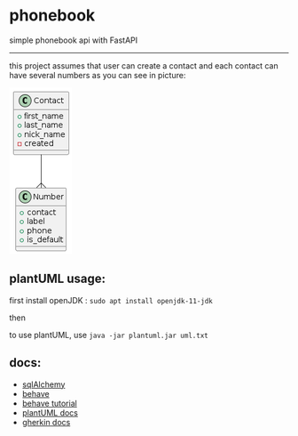 # phonebook
simple phonebook api with FastAPI 
____
this project assumes that user can create a contact and each contact can have several numbers
as you can see in picture: 

![dataclass uml](./umls/data_models.png)



## plantUML usage:

first install openJDK : `sudo apt install openjdk-11-jdk`

then

to use plantUML, use `java -jar plantuml.jar uml.txt`


## docs:
- [sqlAlchemy](https://fastapi.tiangolo.com/tutorial/sql-databases/#create-the-sqlalchemy-parts)
- [behave](https://behave.readthedocs.io/en/latest/tutorial/)
- [behave tutorial](http://www.techlistic.com/2023/05/python-behave-tutorial.html)
- [plantUML docs](https://pdf.plantuml.net/PlantUML_Language_Reference_Guide_en.pdf)
- [gherkin docs](https://cucumber.io/docs/gherkin/reference/)